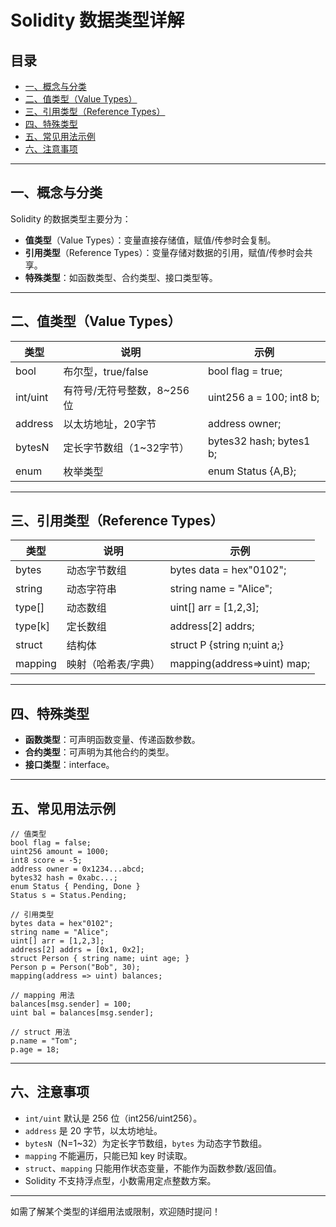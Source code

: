 # Solidity 数据类型详解

## 目录
- [一、概念与分类](#一概念与分类)
- [二、值类型（Value Types）](#二值类型value-types)
- [三、引用类型（Reference Types）](#三引用类型reference-types)
- [四、特殊类型](#四特殊类型)
- [五、常见用法示例](#五常见用法示例)
- [六、注意事项](#六注意事项)

---

## 一、概念与分类

Solidity 的数据类型主要分为：
- **值类型**（Value Types）：变量直接存储值，赋值/传参时会复制。
- **引用类型**（Reference Types）：变量存储对数据的引用，赋值/传参时会共享。
- **特殊类型**：如函数类型、合约类型、接口类型等。

---

## 二、值类型（Value Types）

| 类型      | 说明                       | 示例                      |
|-----------|----------------------------|---------------------------|
| bool      | 布尔型，true/false         | bool flag = true;         |
| int/uint  | 有符号/无符号整数，8~256位 | uint256 a = 100; int8 b;  |
| address   | 以太坊地址，20字节         | address owner;            |
| bytesN    | 定长字节数组（1~32字节）   | bytes32 hash; bytes1 b;   |
| enum      | 枚举类型                   | enum Status {A,B};        |

---

## 三、引用类型（Reference Types）

| 类型         | 说明                         | 示例                        |
|--------------|------------------------------|-----------------------------|
| bytes        | 动态字节数组                 | bytes data = hex"0102";    |
| string       | 动态字符串                   | string name = "Alice";     |
| type[]       | 动态数组                     | uint[] arr = [1,2,3];      |
| type[k]      | 定长数组                     | address[2] addrs;          |
| struct       | 结构体                       | struct P {string n;uint a;} |
| mapping      | 映射（哈希表/字典）          | mapping(address=>uint) map; |

---

## 四、特殊类型

- **函数类型**：可声明函数变量、传递函数参数。
- **合约类型**：可声明为其他合约的类型。
- **接口类型**：interface。

---

## 五、常见用法示例

```solidity
// 值类型
bool flag = false;
uint256 amount = 1000;
int8 score = -5;
address owner = 0x1234...abcd;
bytes32 hash = 0xabc...;
enum Status { Pending, Done }
Status s = Status.Pending;

// 引用类型
bytes data = hex"0102";
string name = "Alice";
uint[] arr = [1,2,3];
address[2] addrs = [0x1, 0x2];
struct Person { string name; uint age; }
Person p = Person("Bob", 30);
mapping(address => uint) balances;

// mapping 用法
balances[msg.sender] = 100;
uint bal = balances[msg.sender];

// struct 用法
p.name = "Tom";
p.age = 18;
```

---

## 六、注意事项

- `int/uint` 默认是 256 位（int256/uint256）。
- `address` 是 20 字节，以太坊地址。
- `bytesN`（N=1~32）为定长字节数组，`bytes` 为动态字节数组。
- `mapping` 不能遍历，只能已知 key 时读取。
- `struct`、`mapping` 只能用作状态变量，不能作为函数参数/返回值。
- Solidity 不支持浮点型，小数需用定点整数方案。

---

如需了解某个类型的详细用法或限制，欢迎随时提问！ 